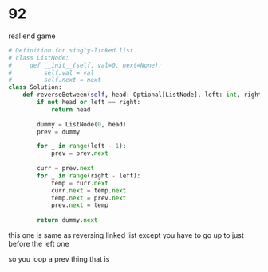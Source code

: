 # 92

real end game

```py
# Definition for singly-linked list.
# class ListNode:
#     def __init__(self, val=0, next=None):
#         self.val = val
#         self.next = next
class Solution:
    def reverseBetween(self, head: Optional[ListNode], left: int, right: int) -> Optional[ListNode]:
        if not head or left == right: 
            return head
        
        dummy = ListNode(0, head)
        prev = dummy

        for _ in range(left - 1):
            prev = prev.next
        
        curr = prev.next
        for _ in range(right - left):
            temp = curr.next
            curr.next = temp.next
            temp.next = prev.next
            prev.next = temp
        
        return dummy.next
```

this one is same as reversing linked list except you have to go up to just before the left one

so you loop a prev thing that is 